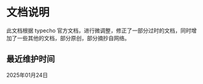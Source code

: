 # 文档说明

此文档根据 typecho 官方文档，进行微调整，修正了一部分过时的文档，同时增加了一些其他的文档，部分原创，部分摘抄自网络。

## 最近维护时间

<!-- 更新日期 Start -->
2025年01月24日
<!-- 更新日期 End -->